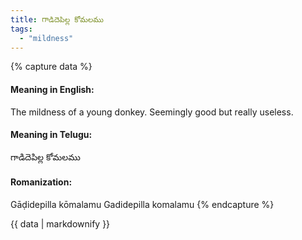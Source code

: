 ```yaml
---
title: గాడిదెపిల్ల కోమలము
tags:
  - "mildness"
---
```


{% capture data %}
#### Meaning in English:
The mildness of a young donkey.
Seemingly good but really useless.

#### Meaning in Telugu:
గాడిదెపిల్ల కోమలము

#### Romanization:
Gāḍidepilla kōmalamu
Gadidepilla komalamu
{% endcapture %}

{{ data | markdownify }}

